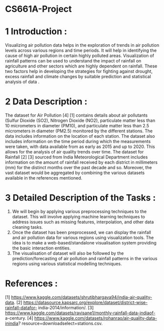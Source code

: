 # CS661A-Project

# 1 Introduction :

Visualizing air pollution data helps in the exploration of trends in air pollution
levels across various regions and time periods. It will help in identifying the
cause of high air pollution in certain highly polluted areas. Visualization of
rainfall patterns can be used to understand the impact of rainfall on agriculture
and other sectors which are highly dependent on rainfall. These two factors
help in developing the strategies for fighting against drought, excess rainfall
and climate changes by suitable prediction and statistical analysis of data .

# 2 Data Description :

The dataset for Air Pollution [4] [1] contains details about air pollutants
(Sulfur Dioxide (SO2), Nitrogen Dioxide (NO2), particulate matter less than
10 micrometers in diameter (PM10), and particulate matter less than 2.5 micrometers
in diameter (PM2.5) monitored by the different stations. The data
includes information on the location of each station. The dataset also includes
information on the time period during which the measurements were taken,
with data available from as early as 2015 and up to 2020. This allows for the
analysis of air quality trends over time. The dataset for Rainfall [2] [3] sourced
from India Meteorological Department includes information on the amount of
rainfall received by each district in millimeters (mm) for the distinct months
over the past decade and so. Moreover, the vast dataset would be aggregated by
combining the various datasets available in the references mentioned.

# 3 Detailed Description of the Tasks :

1) We will begin by applying various preprocessing techniques to the dataset.
This will involve applying machine learning techniques to address issues such as
missing features, interpolation, and other data cleaning tasks.
2) Once the dataset has been preprocessed, we can display the rainfall and air
pollution data for various regions using visualization tools. The idea is to make
a web-based/standalone visualisation system providing the basic interaction entities.
3) The visualisation of dataset will also be followed by the prediction/forecasting
of air pollution and rainfall patterns in the various regions using various statistical
modelling techniques.

# References :

[1] https://www.kaggle.com/datasets/shrutibhargava94/india-air-quality-data.
[2] https://datasource.kapsarc.org/explore/dataset/district-wise-rainfall-datafor-
india-2014/information/.
[3] https://www.kaggle.com/datasets/ravisane1/monthly-rainfall-data-indiaof-
a-century.
[4] https://www.kaggle.com/datasets/rohanrao/air-quality-data-inindia?
resource=downloadselect=stations.csv.
